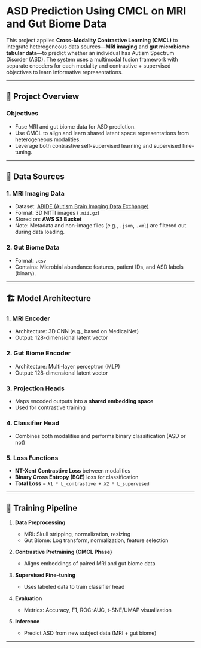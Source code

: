 # ASD Prediction Using CMCL on MRI and Gut Biome Data

This project applies **Cross-Modality Contrastive Learning (CMCL)** to integrate heterogeneous data sources—**MRI imaging** and **gut microbiome tabular data**—to predict whether an individual has Autism Spectrum Disorder (ASD). The system uses a multimodal fusion framework with separate encoders for each modality and contrastive + supervised objectives to learn informative representations.

---

## 🧠 Project Overview

### Objectives
- Fuse MRI and gut biome data for ASD prediction.
- Use CMCL to align and learn shared latent space representations from heterogeneous modalities.
- Leverage both contrastive self-supervised learning and supervised fine-tuning.

---

## 📁 Data Sources

### 1. **MRI Imaging Data**
- Dataset: [ABIDE (Autism Brain Imaging Data Exchange)](http://fcon_1000.projects.nitrc.org/indi/abide/)
- Format: 3D NIfTI images (`.nii.gz`)
- Stored on: **AWS S3 Bucket**
- Note: Metadata and non-image files (e.g., `.json`, `.xml`) are filtered out during data loading.

### 2. **Gut Biome Data**
- Format: `.csv`
- Contains: Microbial abundance features, patient IDs, and ASD labels (binary).

---

## 🏗️ Model Architecture

### 1. **MRI Encoder**
- Architecture: 3D CNN (e.g., based on MedicalNet)
- Output: 128-dimensional latent vector

### 2. **Gut Biome Encoder**
- Architecture: Multi-layer perceptron (MLP)
- Output: 128-dimensional latent vector

### 3. **Projection Heads**
- Maps encoded outputs into a **shared embedding space**
- Used for contrastive training

### 4. **Classifier Head**
- Combines both modalities and performs binary classification (ASD or not)

### 5. **Loss Functions**
- **NT-Xent Contrastive Loss** between modalities
- **Binary Cross Entropy (BCE)** loss for classification
- **Total Loss** = `λ1 * L_contrastive + λ2 * L_supervised`

---

## 🧪 Training Pipeline

1. **Data Preprocessing**
   - MRI: Skull stripping, normalization, resizing
   - Gut Biome: Log transform, normalization, feature selection

2. **Contrastive Pretraining (CMCL Phase)**
   - Aligns embeddings of paired MRI and gut biome data

3. **Supervised Fine-tuning**
   - Uses labeled data to train classifier head

4. **Evaluation**
   - Metrics: Accuracy, F1, ROC-AUC, t-SNE/UMAP visualization

5. **Inference**
   - Predict ASD from new subject data (MRI + gut biome)

---


